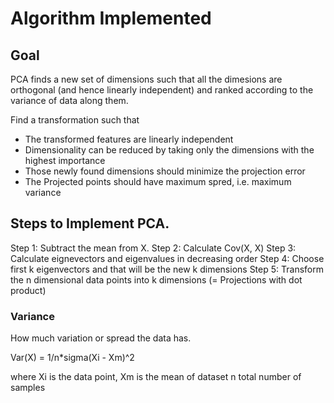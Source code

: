 # Algorithm Implemented

## Goal

PCA finds a new set of dimensions such that all the dimesions are orthogonal (and hence linearly independent) and ranked according to the variance of data along them.

Find a transformation such that

* The transformed features are linearly independent
* Dimensionality can be reduced by taking only the dimensions with the highest   importance
* Those newly found dimensions should minimize the projection error
* The Projected points should have maximum spred, i.e. maximum variance

## Steps to Implement PCA.

  Step 1: Subtract the mean from X.
  Step 2: Calculate Cov(X, X)
  Step 3: Calculate eignevectors and eigenvalues in decreasing order
  Step 4: Choose first k eigenvectors and that will be the new k dimensions
  Step 5: Transform the n dimensional data points into k dimensions                     (= Projections with dot product)


  ### Variance
  
  How much variation or spread the data has.
  
  Var(X) = 1/n*sigma(Xi - Xm)^2
  
  where Xi is the data point,
        Xm is the mean of dataset
        n total number of samples
